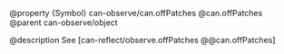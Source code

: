 @property {Symbol} can-observe/can.offPatches @can.offPatches
@parent can-observe/object

@description See [can-reflect/observe.offPatches @@can.offPatches]
